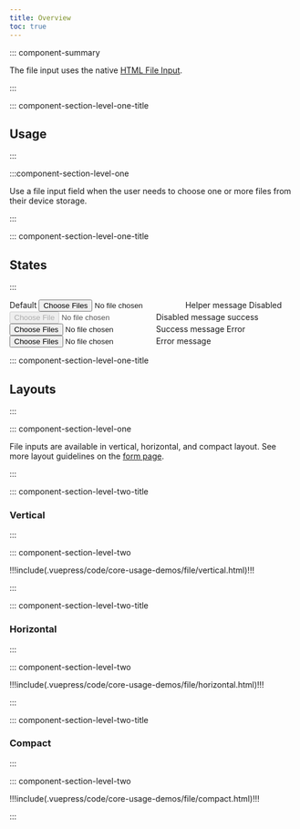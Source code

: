 ```yaml
---
title: Overview
toc: true
---
```


::: component-summary

The file input uses the native <a href="https://developer.mozilla.org/en-US/docs/Web/HTML/Element/input/file" target="_blank">HTML File Input</a>.

:::

::: component-section-level-one-title

## Usage

:::

:::component-section-level-one

Use a file input field when the user needs to choose one or more files from their device storage.

:::

::: component-section-level-one-title

## States

:::

<DocIndent>
<div>
    <cds-form-group layout="horizontal">
        <cds-file layout="horizontal">
            <label>Default</label>
            <input type="file" multiple />
            <cds-control-message>Helper message</cds-control-message>
        </cds-file>
        <cds-file layout="horizontal">
            <label>Disabled</label>
            <input type="file" disabled />
            <cds-control-message>Disabled message</cds-control-message>
        </cds-file>
        <cds-file layout="horizontal" status="success">
            <label>success</label>
            <input type="file" multiple />
            <cds-control-message status="success">Success message</cds-control-message>
        </cds-file>
        <cds-file layout="horizontal" status="error">
            <label>Error</label>
            <input type="file" multiple />
            <cds-control-message status="error">Error message</cds-control-message>
        </cds-file>
    </cds-form-group>
</div>
</DocIndent>

::: component-section-level-one-title

## Layouts

:::

::: component-section-level-one

File inputs are available in vertical, horizontal, and compact layout. See more layout guidelines on the [form page](/web-components/form/).

:::

<div class="component-section-horizontal" cds-layout="m-t:md">

::: component-section-level-two-title

### Vertical

:::

::: component-section-level-two

<div>
!!!include(.vuepress/code/core-usage-demos/file/vertical.html)!!!
</div>

:::

</div>

<div class="component-section-horizontal" cds-layout="m-t:md">

::: component-section-level-two-title

### Horizontal

:::

::: component-section-level-two

<div>
!!!include(.vuepress/code/core-usage-demos/file/horizontal.html)!!!
</div>

:::

</div>

<div class="component-section-horizontal" cds-layout="m-t:md">

::: component-section-level-two-title

### Compact

:::

::: component-section-level-two

<div>
!!!include(.vuepress/code/core-usage-demos/file/compact.html)!!!
</div>

:::

</div>
